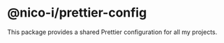 # @nico-i/prettier-config

This package provides a shared Prettier configuration for all my projects.
